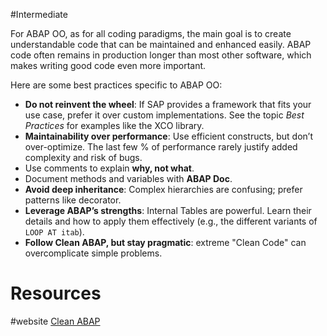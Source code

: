 #Intermediate 

For ABAP OO, as for all coding paradigms, the main goal is to create understandable code that can be maintained and enhanced easily. ABAP code often remains in production longer than most other software, which makes writing good code even more important.

Here are some best practices specific to ABAP OO:

- **Do not reinvent the wheel**: If SAP provides a framework that fits your use case, prefer it over custom implementations. See the topic _Best Practices_ for examples like the XCO library.
- **Maintainability over performance**: Use efficient constructs, but don’t over-optimize. The last few % of performance rarely justify added complexity and risk of bugs.
- Use comments to explain **why, not what**.
- Document methods and variables with **ABAP Doc**.
- **Avoid deep inheritance**: Complex hierarchies are confusing; prefer patterns like decorator.
- **Leverage ABAP’s strengths**: Internal Tables are powerful. Learn their details and how to apply them effectively (e.g., the different variants of ``LOOP AT itab``).
- **Follow Clean ABAP, but stay pragmatic**: extreme "Clean Code" can overcomplicate simple problems.

# Resources
#website [Clean ABAP](https://github.com/SAP/styleguides/blob/main/clean-abap/CleanABAP.md)